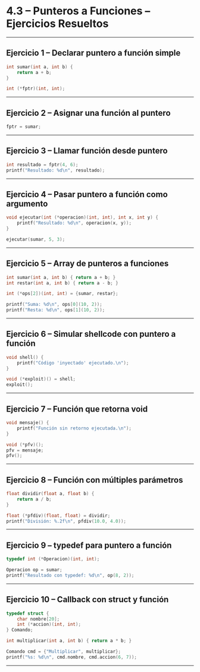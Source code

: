 # 4.3 – Punteros a Funciones – Ejercicios Resueltos

---

## Ejercicio 1 – Declarar puntero a función simple

```c
int sumar(int a, int b) {
    return a + b;
}

int (*fptr)(int, int);
```

---

## Ejercicio 2 – Asignar una función al puntero

```c
fptr = sumar;
```

---

## Ejercicio 3 – Llamar función desde puntero

```c
int resultado = fptr(4, 6);
printf("Resultado: %d\n", resultado);
```

---

## Ejercicio 4 – Pasar puntero a función como argumento

```c
void ejecutar(int (*operacion)(int, int), int x, int y) {
    printf("Resultado: %d\n", operacion(x, y));
}

ejecutar(sumar, 5, 3);
```

---

## Ejercicio 5 – Array de punteros a funciones

```c
int sumar(int a, int b) { return a + b; }
int restar(int a, int b) { return a - b; }

int (*ops[2])(int, int) = {sumar, restar};

printf("Suma: %d\n", ops[0](10, 2));
printf("Resta: %d\n", ops[1](10, 2));
```

---

## Ejercicio 6 – Simular shellcode con puntero a función

```c
void shell() {
    printf("Código 'inyectado' ejecutado.\n");
}

void (*exploit)() = shell;
exploit();
```

---

## Ejercicio 7 – Función que retorna void

```c
void mensaje() {
    printf("Función sin retorno ejecutada.\n");
}

void (*pfv)();
pfv = mensaje;
pfv();
```

---

## Ejercicio 8 – Función con múltiples parámetros

```c
float dividir(float a, float b) {
    return a / b;
}

float (*pfdiv)(float, float) = dividir;
printf("División: %.2f\n", pfdiv(10.0, 4.0));
```

---

## Ejercicio 9 – typedef para puntero a función

```c
typedef int (*Operacion)(int, int);

Operacion op = sumar;
printf("Resultado con typedef: %d\n", op(8, 2));
```

---

## Ejercicio 10 – Callback con struct y función

```c
typedef struct {
    char nombre[20];
    int (*accion)(int, int);
} Comando;

int multiplicar(int a, int b) { return a * b; }

Comando cmd = {"Multiplicar", multiplicar};
printf("%s: %d\n", cmd.nombre, cmd.accion(6, 7));
```

---
